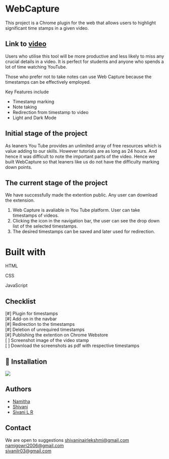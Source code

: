 # WebCapture
This project is a Chrome plugin for the web that allows users to highlight significant time stamps in a given video.<br>

## Link to [video](https://youtu.be/8B4z-3CMEuY)

Users who utilise this tool will be more productive and less likely to miss any crucial details in a video. It is perfect for students and anyone who spends a lot of time watching YouTube.

Those who prefer not to take notes can use Web Capture because the timestamps can be effectively employed.

Key Features include
- Timestamp marking 
- Note taking 
- Redirection from timestamp to video
- Light and Dark Mode




## Initial stage of the project
As leaners You Tube provides an unlimited array of free resources which is value adding to our skills. However tutorials are as long as 24 hours. And hence it was difficult to note the important parts of the video.
Hence we built WebCapture so that leaners like us do not have the difficulty marking down points.
## The current stage of the project
We have successfully made the extention public. Any user can download the extension.
  1. Web Capture is avaliable in You Tube platform. User can take timestamps of videos.
  2. Clicking the icon in the navigation bar, the user can see the drop down list of the selected timestamps. 
  3. The desired timestamps can be saved and later used for redirection.
# Built with
HTML

CSS

JavaScript
## Checklist
[#] Plugin for timestamps   
[#] Add-on in the navbar  
[#] Redirection to the timestamps   
[#] Deletion of unrequired timestamps  
[#] Publishing the extention on Chrome     Webstore     
[ ] Screenshot image of the video stamp  
[ ] Download the screenshots as pdf with respective timestamps


## 🔗 Installation
[![](https://img.shields.io/badge/Github-000?style=for-the-badge&logo=ko-fi&logoColor=white)](https://github.com/Namitha-S-11465/WebCapture)


## Authors

- [Namitha](https://github.com/Namitha-S-11465)
- [Shivani](https://github.com/ShivaniNair2003)
- [Sivani L R](https://github.com/sivani-l-r)



## Contact
We are open to suggestions
shivaninairlekshmi@gmail.com
namigowri2006@gmail.com  
sivanilr03@gmail.com
